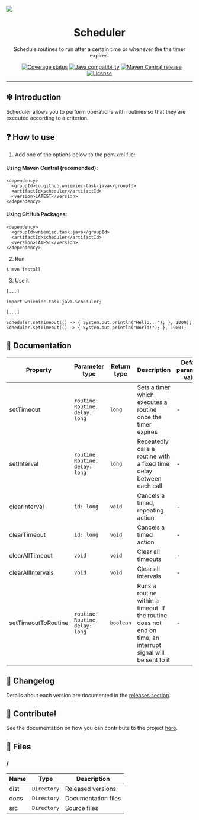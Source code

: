 ![](https://github.com/wniemiec-task-java/scheduler/blob/master/docs/img/logo/logo.jpg)

<h1 align='center'>Scheduler</h1>
<p align='center'>Schedule routines to run after a certain time or whenever the the timer expires.</p>
<p align="center">
	<a href="https://github.com/wniemiec-task-java/scheduler/actions/workflows/windows.yml"><img src="https://github.com/wniemiec-task-java/scheduler/actions/workflows/windows.yml/badge.svg" alt=""></a>
	<a href="https://github.com/wniemiec-task-java/scheduler/actions/workflows/macos.yml"><img src="https://github.com/wniemiec-task-java/scheduler/actions/workflows/macos.yml/badge.svg" alt=""></a>
	<a href="https://github.com/wniemiec-task-java/scheduler/actions/workflows/ubuntu.yml"><img src="https://github.com/wniemiec-task-java/scheduler/actions/workflows/ubuntu.yml/badge.svg" alt=""></a>
	<a href="https://codecov.io/gh/wniemiec-task-java/scheduler"><img src="https://codecov.io/gh/wniemiec-task-java/scheduler/branch/master/graph/badge.svg?token=R2SFS4SP86" alt="Coverage status"></a>
	<a href="http://java.oracle.com"><img src="https://img.shields.io/badge/java-11+-D0008F.svg" alt="Java compatibility"></a>
	<a href="https://mvnrepository.com/artifact/io.github.wniemiec-task-java/scheduler"><img src="https://img.shields.io/maven-central/v/io.github.wniemiec-task-java/scheduler" alt="Maven Central release"></a>
	<a href="https://github.com/wniemiec-task-java/scheduler/blob/master/LICENSE"><img src="https://img.shields.io/github/license/wniemiec-task-java/scheduler" alt="License"></a>
</p>
<hr />

## ❇ Introduction
Scheduler allows you to perform operations with routines so that they are executed according to a criterion.

## ❓ How to use
1. Add one of the options below to the pom.xml file: 

#### Using Maven Central (recomended):
```
<dependency>
  <groupId>io.github.wniemiec-task-java</groupId>
  <artifactId>scheduler</artifactId>
  <version>LATEST</version>
</dependency>
```

#### Using GitHub Packages:
```
<dependency>
  <groupId>wniemiec.task.java</groupId>
  <artifactId>scheduler</artifactId>
  <version>LATEST</version>
</dependency>
```

2. Run
```
$ mvn install
```

3. Use it
```
[...]

import wniemiec.task.java.Scheduler;

[...]

Scheduler.setTimeout(() -> { System.out.println("Hello..."); }, 1000);
Scheduler.setTimeout(() -> { System.out.println("World!"); }, 1000);
```

## 📖 Documentation
|        Property        |Parameter type|Return type|Description|Default parameter value|
|----------------|-------------------------------|--|---------------------------|--------|
|setTimeout |`routine: Routine, delay: long`|`long`|Sets a timer which executes a routine once the timer expires| - |
|setInterval |`routine: Routine, delay: long`|`long`|Repeatedly calls a routine with a fixed time delay between each call| - |
|clearInterval |`id: long`|`void`|Cancels a timed, repeating action| - |
|clearTimeout |`id: long`|`void`|Cancels a timed action| - |
|clearAllTimeout | `void`|`void`|Clear all timeouts| - |
|clearAllIntervals | `void`|`void`|Clear all intervals| - |
|setTimeoutToRoutine|`routine: Routine, delay: long`|`boolean`|Runs a routine within a timeout. If the routine does not end on time, an interrupt signal will be sent to it| - |

## 🚩 Changelog
Details about each version are documented in the [releases section](https://github.com/williamniemiec/wniemiec-task-java/scheduler/releases).

## 🤝 Contribute!
See the documentation on how you can contribute to the project [here](https://github.com/wniemiec-task-java/scheduler/blob/master/CONTRIBUTING.md).

## 📁 Files

### /
|        Name        |Type|Description|
|----------------|-------------------------------|-----------------------------|
|dist |`Directory`|Released versions|
|docs |`Directory`|Documentation files|
|src     |`Directory`| Source files|

